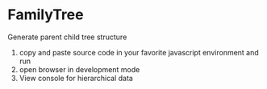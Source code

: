 # FamilyTree
Generate parent child tree structure

1. copy and paste source code in your favorite javascript environment and run
2. open browser in development mode
3. View console for hierarchical data

